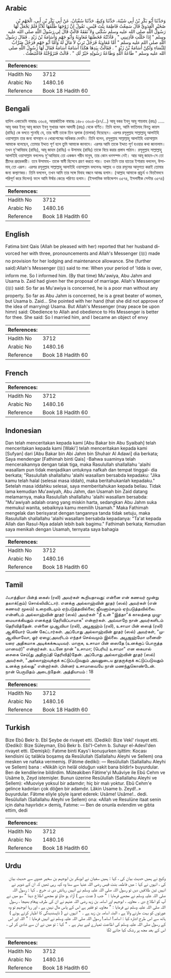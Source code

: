## Arabic


<div dir="rtl" lang="ar" style={{fontSize:'larger',backgroundColor:'#f8f9fa',padding:20}}>
وَحَدَّثَنَا أَبُو بَكْرِ بْنُ أَبِي شَيْبَةَ، حَدَّثَنَا وَكِيعٌ، حَدَّثَنَا سُفْيَانُ، عَنْ أَبِي بَكْرِ بْنِ أَبِي، الْجَهْمِ بْنِ صُخَيْرٍ الْعَدَوِيِّ قَالَ سَمِعْتُ فَاطِمَةَ بِنْتَ قَيْسٍ، تَقُولُ إِنَّ زَوْجَهَا طَلَّقَهَا ثَلاَثًا فَلَمْ يَجْعَلْ لَهَا رَسُولُ اللَّهِ صلى الله عليه وسلم سُكْنَى وَلاَ نَفَقَةً قَالَتْ قَالَ لِي رَسُولُ اللَّهِ صلى الله عليه وسلم ‏"‏ إِذَا حَلَلْتِ فَآذِنِينِي ‏"‏ ‏.‏ فَآذَنْتُهُ فَخَطَبَهَا مُعَاوِيَةُ وَأَبُو جَهْمٍ وَأُسَامَةُ بْنُ زَيْدٍ ‏.‏ فَقَالَ رَسُولُ اللَّهِ صلى الله عليه وسلم ‏"‏ أَمَّا مُعَاوِيَةُ فَرَجُلٌ تَرِبٌ لاَ مَالَ لَهُ وَأَمَّا أَبُو جَهْمٍ فَرَجُلٌ ضَرَّابٌ لِلنِّسَاءِ وَلَكِنْ أُسَامَةُ بْنُ زَيْدٍ ‏"‏ ‏.‏ فَقَالَتْ بِيَدِهَا هَكَذَا أُسَامَةُ أُسَامَةُ فَقَالَ لَهَا رَسُولُ اللَّهِ صلى الله عليه وسلم ‏"‏ طَاعَةُ اللَّهِ وَطَاعَةُ رَسُولِهِ خَيْرٌ لَكِ ‏"‏ ‏.‏ قَالَتْ فَتَزَوَّجْتُهُ فَاغْتَبَطْتُ ‏.‏
</div>
<div style={{backgroundColor:'#f8f9fa',padding:20, marginBottom: 10}}><table> <thead> <tr> <th>References:</th> <th></th> </tr> </thead> <tbody><tr><td>Hadith No</td><td>3712</td></tr><tr><td>Arabic No</td><td>1480.16</td></tr><tr><td>Reference</td><td>Book 18 Hadith 60</td></tr></tbody></table></div>

## Bengali


<div dir="ltr" lang="bn" style={{fontSize:'larger',backgroundColor:'#f8f9fa',padding:20}}>
হাদিস একাডেমি নাম্বারঃ ৩৬০৪, আন্তর্জাতিক নাম্বারঃ ১৪৮০ ৩৬০৪-(৪৭/...) আবূ বকর ইবনু আবূ শায়বাহ (রহঃ) ..... আবূ বকর ইবনু আবূ জাহম ইবনু সুখায়র আল আদাবী (রহঃ) থেকে বর্ণিত। তিনি বলেন, আমি ফাতিমাহ বিনতু কায়স (রাযিঃ) কে বলতে শুনেছি যে, তার স্বামী তাকে তিন ত্বলাক (তালাক) দিয়েছেন। এরপর রসূলুল্লাহ সাল্লাল্লাহু আলাইহি ওয়াসাল্লাম তার জন্য বাসস্থান ও খোরপোষের অধিকার দেননি। তিনি বলেন, রসূলুল্লাহ সাল্লাল্লাহু আলাইহি ওয়াসাল্লাম আমাকে বলেছেন, তোমার ইদ্দাত পূর্ণ হলে তুমি আমাকে জানাবে। এরপর আমি তাকে ইদ্দাত পূর্ণ হওয়ার কথা জানালাম। তখন মু'আবিয়াহ (রাযিঃ), আবূ জাহম (রাযিঃ) ও উসামাহ (রাযিঃ) তাকে বিয়ে করার প্রস্তাব পাঠান। রসূলুল্লাহ সাল্লাল্লাহু আলাইহি ওয়াসাল্লাম বললেনঃ মু'আবিয়াহ তো একজন গরীব মানুষ, তার কোন ধনসম্পদ নেই। আর আবূ জাহম-সে তো স্ত্রীদের প্রহারকারী। তবে উসামাহ- তাকে স্বামী হিসেবে গ্রহণ করতে পার। তখন তিনি তার হাতের ইশারায় বললেন, উসামাহ্ তো এরূপ। এরপর রসূলুল্লাহ সাল্লাল্লাহু আলাইহি ওয়াসাল্লাম বললেনঃ আল্লাহ ও তার রসূলের আনুগত্য করাই তোমার জন্য কল্যাণকর। তিনি বললেন, তখন আমি তার সঙ্গে বিবাহ বন্ধনে আবদ্ধ হলাম। (আল্লাহ আমাকে প্রাচুর্য ও বিত্তবৈভবে পরিপূর্ণ করে দিলেন) ফলে আমি ঈর্ষার কেন্দ্রে পরিণত হলাম। (ইসলামিক ফাউন্ডেশন ৩৫৭৪, ইসলামীক সেন্টার ৩৫৭৪)
</div>
<div style={{backgroundColor:'#f8f9fa',padding:20, marginBottom: 10}}><table> <thead> <tr> <th>References:</th> <th></th> </tr> </thead> <tbody><tr><td>Hadith No</td><td>3712</td></tr><tr><td>Arabic No</td><td>1480.16</td></tr><tr><td>Reference</td><td>Book 18 Hadith 60</td></tr></tbody></table></div>

## English


<div dir="ltr" lang="en" style={{fontSize:'larger',backgroundColor:'#f8f9fa',padding:20}}>
Fatima bint Qais (Allah be pleased with her) reported that her husband divorced her with three, pronouncements and Allah's Messenger (ﷺ) made no provision for her lodging and maintenance allowance. She (further said):Allah's Messenger (ﷺ) said to me: When your period of 'Idda is over, inform me. So I informed him. (By that time) Mu'awiya, Abu Jahm and Usama b. Zaid had given her the proposal of marriage. Allah's Messenger (ﷺ) said: So far as Mu'awiya is concerned, he is a poor man without any property. So far as Abu Jahm is concerned, he is a great beater of women, but Usama b. Zaid... She pointed with her hand (that she did not approve of the idea of marrying) Usama. But Allah's Messenger (may peace be upon himn) said: Obedience to Allah and obedience to His Messenger is better for thee. She said: So I married him, and I became an object of envy
</div>
<div style={{backgroundColor:'#f8f9fa',padding:20, marginBottom: 10}}><table> <thead> <tr> <th>References:</th> <th></th> </tr> </thead> <tbody><tr><td>Hadith No</td><td>3712</td></tr><tr><td>Arabic No</td><td>1480.16</td></tr><tr><td>Reference</td><td>Book 18 Hadith 60</td></tr></tbody></table></div>

## French


<div dir="ltr" lang="fr" style={{fontSize:'larger',backgroundColor:'#f8f9fa',padding:20}}>

</div>
<div style={{backgroundColor:'#f8f9fa',padding:20, marginBottom: 10}}><table> <thead> <tr> <th>References:</th> <th></th> </tr> </thead> <tbody><tr><td>Hadith No</td><td>3712</td></tr><tr><td>Arabic No</td><td>1480.16</td></tr><tr><td>Reference</td><td>Book 18 Hadith 60</td></tr></tbody></table></div>

## Indonesian


<div dir="ltr" lang="id" style={{fontSize:'larger',backgroundColor:'#f8f9fa',padding:20}}>
Dan telah menceritakan kepada kami [Abu Bakar bin Abu Syaibah] telah menceritakan kepada kami [Waki'] telah menceritakan kepada kami [Sufyan] dari [Abu Bakar bin Abi Jahm bin Shuhair Al Adawi] dia berkata; Saya mendengar [Fathimah binti Qais] -Bahwa suaminya telah menceraikannya dengan talak tiga, maka Rasulullah shallallahu 'alaihi wasallam pun tidak menjadikan untuknya nafkah dan tempat tinggal- dia berkata; "Rasulullah shallallahu 'alaihi wasallam bersabda kepadaku: "Jika kamu telah halal (selesai masa iddah), maka beritahukanlah kepadaku." Setelah masa iddahku selesai, saya memberitahukan kepada beliau. Tidak lama kemudian Mu'awiyah, Abu Jahm, dan Usamah bin Zaid datang melamarnya, maka Rasulullah shallallahu 'alaihi wasallam bersabda: "Mu'awiyah adalah orang yang miskin harta, sedangkan Abu Jahm suka memukul wanita, sebaiknya kamu memilih Usamah." Maka Fathimah mengelak dan berisyarat dengan tangannya tanda tidak setuju, maka Rasulullah shallallahu 'alaihi wasallam bersabda kepadanya: "Ta'at kepada Allah dan Rasul-Nya adalah lebih baik bagimu." Fathimah berkata; Kemudian saya menikah dengan Usamah, ternyata saya bahagia
</div>
<div style={{backgroundColor:'#f8f9fa',padding:20, marginBottom: 10}}><table> <thead> <tr> <th>References:</th> <th></th> </tr> </thead> <tbody><tr><td>Hadith No</td><td>3712</td></tr><tr><td>Arabic No</td><td>1480.16</td></tr><tr><td>Reference</td><td>Book 18 Hadith 60</td></tr></tbody></table></div>

## Tamil


<div dir="ltr" lang="ta" style={{fontSize:'larger',backgroundColor:'#f8f9fa',padding:20}}>
ஃபாத்திமா பின்த் கைஸ் (ரலி) அவர்கள் கூறியதாவது: என்னை என் கணவர் மூன்று தலாக்(கும்) சொல்லிவிட்டார். எனக்கு அல்லாஹ்வின் தூதர் (ஸல்) அவர்கள் (என் கணவர் மூலம்) உறைவிடமும் ஏற்படுத்தவில்லை; ஜீவனாம்சமும் ஏற்படுத்தவில்லை. என்னிடம் அல்லாஹ்வின் தூதர் (ஸல்) அவர்கள் "நீ உன் "இத்தா"க் காலத்தை முழுமையாக்கியதும் எனக்குத் தெரிவிப்பாயாக" என்றார்கள். அவ்வாறே நான் அவர்களிடம் தெரிவித்தேன். என்னை முஆவியா (ரலி), அபூஜஹ்ம் (ரலி), உசாமா பின் ஸைத் (ரலி) ஆகியோர் பெண் கேட்டார்கள். அப்போது அல்லாஹ்வின் தூதர் (ஸல்) அவர்கள், "முஆவியாவோ, ஓர் ஏழை;அவரிடம் எந்தச் செல்வமும் இல்லை. அபூஜஹ்மோ மனைவியரை அதிகமாக அடிக்கக்கூடியவர். மாறாக, உசாமா பின் ஸைதே (உனக்குப் பொருத்த மானவர்)" என்றார்கள். உடனே நான் "உசாமா; (பெரிய) உசாமா" என கையால் சைகை செய்(து அதிருப்தி தெரிவித்)தேன். அப்போது அல்லாஹ்வின் தூதர் (ஸல்) அவர்கள், "அல்லாஹ்வுக்குக் கட்டுப்படுவதும் அவனுடைய தூதருக்குக் கட்டுப்படுவதும் உனக்கு நல்லது" என்றார்கள். பின்னர் உசாமாவையே நான் மணந்துகொண்டேன். நான் பெருமிதம் அடைந்தேன். அத்தியாயம் : 18
</div>
<div style={{backgroundColor:'#f8f9fa',padding:20, marginBottom: 10}}><table> <thead> <tr> <th>References:</th> <th></th> </tr> </thead> <tbody><tr><td>Hadith No</td><td>3712</td></tr><tr><td>Arabic No</td><td>1480.16</td></tr><tr><td>Reference</td><td>Book 18 Hadith 60</td></tr></tbody></table></div>

## Turkish


<div dir="ltr" lang="tr" style={{fontSize:'larger',backgroundColor:'#f8f9fa',padding:20}}>
Bize Ebû Bekr b. Ebî Şeybe de rivayet etti. (Dediki): Bize Vekî' rivayet etti. (Dediki): Bize Süleyman, Ebû Bekr b. Ebî'I-Cehm b. Suhayr el-Adevî'den rivayet etti. (Demişki): Fatıme binti Kays'i konuşurken işittim: Kocası kendisini üç talâkla boşamış da Resûlullah (Sallallahu Aleyhi ve Sellem) ona mesken ve nafaka vermemiş. (Fâtıme dediki): — Resûlullah (Sallallahu Aleyhi ve Sellem) bana : «Nikâh için helâl olduğun vakit bana bildir!» buyurdular. Ben de kendilerine bildirdim. Müteakiben Fâtime'yi Muâviye ile Ebû Cehm ve Usâme b, Zeyd istemişler. Bunun üzerine Resûlullah (Sallallahu Aleyhi ve Sellem): «Muoviye yoksul bir adamdır; hiç bir malı yoktur. Ebû Cehm'e gelince kadınları çok döğen bir adamdır. Lâkin Usame b. Zeyd!..» buyurdular. Fâtıme eliyle şöyle işaret ederek: Usâme! Usâme!.. dedi. Resûlullah (Sallallahu Aleyhi ve Sellem) ona: «Allah ve Resulüne itaat senin için daha hayırlıdır.» demiş, Fatıme: — Ben de onunla evlendim ve gıbta ettim, dedi
</div>
<div style={{backgroundColor:'#f8f9fa',padding:20, marginBottom: 10}}><table> <thead> <tr> <th>References:</th> <th></th> </tr> </thead> <tbody><tr><td>Hadith No</td><td>3712</td></tr><tr><td>Arabic No</td><td>1480.16</td></tr><tr><td>Reference</td><td>Book 18 Hadith 60</td></tr></tbody></table></div>

## Urdu


<div dir="rtl" lang="ur" style={{fontSize:'larger',backgroundColor:'#f8f9fa',padding:20}}>
وکیع نے ہمیں حدیث بیان کی ، کہا : ہمیں سفیان نے ابوبکر بن ابوجہم بن سخیر عدوی سے حدیث بیان کی ، انہوں نے کہا : میں فاطمہ بنت قیس رضی اللہ عنہا سے سنا وہ کہہ رہی تھیں کہ ان کے شوہر نے انہیں تین طلاقیں دیں تو رسول اللہ صلی اللہ علیہ وسلم نے انہیں رہائش دی نہ خرچ ۔ کہا : رسول اللہ صلی اللہ علیہ وسلم نے مجھے فرمایا : " جب ( عدت سے ) آزاد ہو جاؤ تو مجھے اطلاع دینا " سو میں نے آپ کو اطلاع دی ۔ معاویہ ، ابوجہم اور اسامہ بن زید رضی اللہ عنہم نے ان کی طرف پیغام بھیجا ، رسول اللہ صلی اللہ علیہ وسلم نے فرمایا : " معاویہ تو فقیر ہے اس کے پاس مال نہیں ہے ، اور رہا ابوجہم تو وہ عورتوں کو بہت مارنے والا ہے ، البتہ اسامہ بن زید ہے ۔ " انہوں نے ( ناپسندیدگی کا اظہار کرتے ہوئے ) ہاتھ سے اس طرح اشارہ کیا : اسامہ! اسامہ! رسول اللہ صلی اللہ علیہ وسلم نے انہیں فرمایا : " اللہ اور اس کے رسول صلی اللہ علیہ وسلم کی اطاعت تمہارے لیے بہتر ہے ۔ " کہا : تو میں نے ان سے شادی کر لی ، اس کے بعد مجھ پر رشک کیا جانے لگا
</div>
<div style={{backgroundColor:'#f8f9fa',padding:20, marginBottom: 10}}><table> <thead> <tr> <th>References:</th> <th></th> </tr> </thead> <tbody><tr><td>Hadith No</td><td>3712</td></tr><tr><td>Arabic No</td><td>1480.16</td></tr><tr><td>Reference</td><td>Book 18 Hadith 60</td></tr></tbody></table></div>